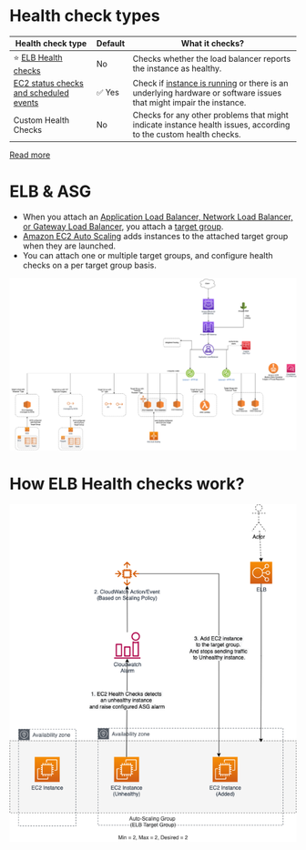 # Health check types

| Health check type                                                                                                         | Default                | What it checks?                                                                                                                    |
|---------------------------------------------------------------------------------------------------------------------------|------------------------|------------------------------------------------------------------------------------------------------------------------------------|
| :star: [ELB Health checks](../../16_NetworkingAndContentDelivery/2_ApplicationNetworking/ElasticLoadBalancer/Readme.md) | No                     | Checks whether the load balancer reports the instance as healthy.                                                                  |
| [EC2 status checks and scheduled events](../../2_Compute/AmazonEC2/EC2StatusChecks.md)                                                           | :white_check_mark: Yes | Check if [instance is running](../../2_Compute/AmazonEC2/Readme.md) or there is an underlying hardware or software issues that might impair the instance. |
| Custom Health Checks                                                                                                      | No                     | Checks for any other problems that might indicate instance health issues, according to the custom health checks.                   |

[Read more](https://docs.aws.amazon.com/autoscaling/ec2/userguide/ec2-auto-scaling-health-checks.html)

# ELB & ASG
- When you attach an [Application Load Balancer, Network Load Balancer, or Gateway Load Balancer](../../16_NetworkingAndContentDelivery/2_ApplicationNetworking/ElasticLoadBalancer/Readme.md), you attach a [target group](../../16_NetworkingAndContentDelivery/2_ApplicationNetworking/ElasticLoadBalancer/Readme.md). 
- [Amazon EC2 Auto Scaling]() adds instances to the attached target group when they are launched.
- You can attach one or multiple target groups, and configure health checks on a per target group basis.

![img.png](../../16_NetworkingAndContentDelivery/2_ApplicationNetworking/ElasticLoadBalancer/assets/AWS_Elastic_Load_Balancer.png)

# How ELB Health checks work?

![img.png](assets/Auto-Scaling-ELB.png)

